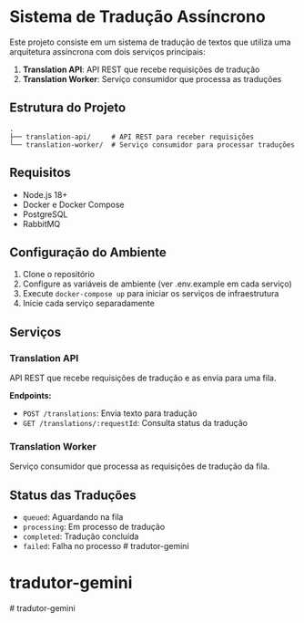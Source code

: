# Sistema de Tradução Assíncrono

Este projeto consiste em um sistema de tradução de textos que utiliza uma arquitetura assíncrona com dois serviços principais:

1. **Translation API**: API REST que recebe requisições de tradução
2. **Translation Worker**: Serviço consumidor que processa as traduções

## Estrutura do Projeto

```
.
├── translation-api/     # API REST para receber requisições
└── translation-worker/  # Serviço consumidor para processar traduções
```

## Requisitos

- Node.js 18+
- Docker e Docker Compose
- PostgreSQL
- RabbitMQ

## Configuração do Ambiente

1. Clone o repositório
2. Configure as variáveis de ambiente (ver .env.example em cada serviço)
3. Execute `docker-compose up` para iniciar os serviços de infraestrutura
4. Inicie cada serviço separadamente

## Serviços

### Translation API

API REST que recebe requisições de tradução e as envia para uma fila.

**Endpoints:**
- `POST /translations`: Envia texto para tradução
- `GET /translations/:requestId`: Consulta status da tradução

### Translation Worker

Serviço consumidor que processa as requisições de tradução da fila.

## Status das Traduções

- `queued`: Aguardando na fila
- `processing`: Em processo de tradução
- `completed`: Tradução concluída
- `failed`: Falha no processo # tradutor-gemini
# tradutor-gemini
#   t r a d u t o r - g e m i n i 
 
 
